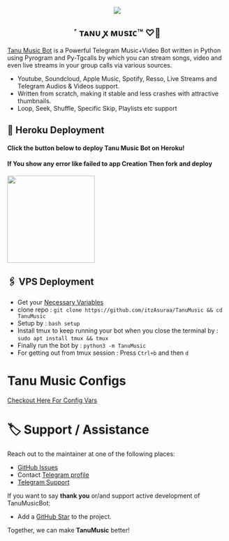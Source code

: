 </h2>
<p align="center">
  <img src="https://graph.org/file/ff3ad786da825b5205691.jpg">
</p>

<h2 align="center">
     ˹ ᴛᴀɴᴜ ꭙ ᴍᴜsɪᴄ™ ♡゙
</h2>

[Tanu Music Bot](https://t.me/TanuMusicxBot) is a Powerful Telegram Music+Video Bot written in Python using Pyrogram and Py-Tgcalls by which you can stream songs, video and even live streams in your group calls via various sources.

* Youtube, Soundcloud, Apple Music, Spotify, Resso, Live Streams and Telegram Audios & Videos support.
* Written from scratch, making it stable and less crashes with attractive thumbnails.
* Loop, Seek, Shuffle, Specific Skip, Playlists etc support



## 🚀 Heroku Deployment

<h4>Click the button below to deploy Tanu Music Bot on Heroku!</h4>    
<h4>If You show any error like failed to app Creation Then fork and deploy </h4>
<a href="https://dashboard.heroku.com/new?template=https://github.com/itzAsuraa/TanuMusic"><img src="https://img.shields.io/badge/Deploy%20On%20Heroku-008080?style=for-the-badge&logo=heroku" width="200""/></a>


## 🖇 VPS Deployment
- Get your [Necessary Variables](https://github.com/itzAsuraa/TanuMusic/blob/master/sample.env)
- clone repo : `git clone https://github.com/itzAsuraa/TanuMusic && cd TanuMusic`
- Setup by : `bash setup`
- Install tmux to keep running your bot when you close the terminal by :
`sudo apt install tmux && tmux`
- Finally run the bot by :
`python3 -m TanuMusic`
- For getting out from tmux session : Press `Ctrl+b` and then `d`<br>


# Tanu Music Configs
 [Checkout Here For Config Vars](https://github.com/itzAsuraa/TanuMusic/blob/master/.github/ConfigReadme.md)
# 🏷 Support / Assistance

Reach out to the maintainer at one of the following places:

- [GitHub Issues](https://github.com/itzAsuraa/TanuMusic/issues/new?assignees=&labels=question&template=SUPPORT_QUESTION.md&title=support%3A+)
- Contact  [Telegram profile](https://t.me/itzAsuraa)
- [Telegram Support](https://t.me/AsuraaSupport)

If you want to say **thank you** or/and support active development of TanuMusicBot:

- Add a [GitHub Star](https://github.com/itzAsuraa/TanuMusic) to the project.


Together, we can make **TanuMusic** better!
